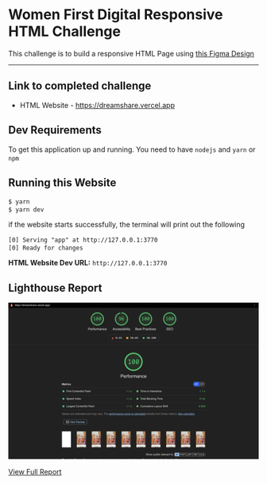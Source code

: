 # Women First Digital Responsive HTML Challenge

This challenge is to build a responsive HTML Page using <a href="https://www.figma.com/file/Y9ozgdHUYURAMABTb21frP/dreamshare-website-template-areto?node-id=0%3A1" target="_blank" rel="noopener">this Figma Design</a>

---

## Link to completed challenge

- HTML Website - <a href="https://dreamshare.vercel.app" target="_blank" rel="noopener">https://dreamshare.vercel.app</a>

## Dev Requirements

To get this application up and running. You need to have `nodejs` and `yarn` or `npm`

## Running this Website

    $ yarn
    $ yarn dev

if the website starts successfully, the terminal will print out the following

    [0] Serving "app" at http://127.0.0.1:3770
    [0] Ready for changes

**HTML Website Dev URL:** `http://127.0.0.1:3770`

## Lighthouse Report

![HTML Website Light House Report](../lighthouse-report__website.png 'Title')

<a href="https://lighthouse-dot-webdotdevsite.appspot.com//lh/html?url=https%3A%2F%2Fdreamshare.vercel.app%2F" target="_blank" rel="noopener">View Full Report</a>

